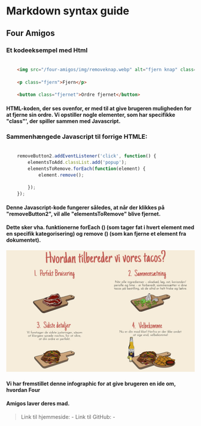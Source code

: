 # Markdown syntax guide

## Four Amigos





### Et kodeeksempel med Html
```html

    <img src="/four-amigos/img/removeknap.webp" alt="fjern knap" class="remove-button">
            
    <p class="fjern">Fjern</p>

    <button class="fjernet">Ordre fjernet</button>

```
#### HTML-koden, der ses ovenfor, er med til at give brugeren muligheden for at fjerne sin ordre. Vi opstiller nogle elementer, som har specifikke "class"', der spiller sammen med Javascript. 


### Sammenhængede Javascript til forrige HTMLE:
```javascript

    removeButton2.addEventListener('click', function() {
        elementsToAdd.classList.add('popup');
        elementsToRemove.forEach(function(element) {
            element.remove();

        });
    });

```
#### Denne Javascript-kode fungerer således, at når der klikkes på "removeButton2", vil alle "elementsToRemove" blive fjernet.
#### Dette sker vha. funktionerne forEach () (som tager fat i hvert element med en specifik kategorisering) og remove () (som kan fjerne et element fra dokumentet).



![Infographic, der befinder sig under FAQ på hjemmesiden](/four-amigos/img/Infographic.webp "Infographic")
#### Vi har fremstillet denne infographic for at give brugeren en ide om, hvordan Four
#### Amigos laver deres mad.

> Link til hjemmeside: \-
> Link til GitHub: \-

